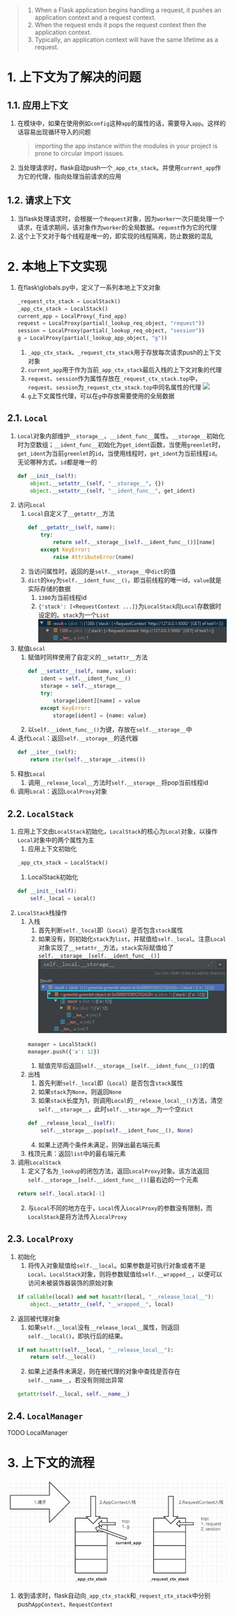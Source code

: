 > 1. When a Flask application begins handling a request, it pushes an application context and a request context.   
> 2. When the request ends it pops the request context then the application context.   
> 3. Typically, an application context will have the same lifetime as a request.
# 1. 上下文为了解决的问题
## 1.1. 应用上下文
1.  在模块中，如果在使用例如`config`这种`app`的属性的话，需要导入`app`。这样的话容易出现循环导入的问题
    > importing the app instance within the modules in your project is prone to circular import issues.
2.  当处理请求时，flask自动push一个`_app_ctx_stack`。并使用`current_app`作为它的代理，指向处理当前请求的应用
## 1.2. 请求上下文
1.  当flask处理请求时，会根据一个`Request`对象，因为`worker`一次只能处理一个请求，在请求期间，该对象作为`worker`的全局数据。`request`作为它的代理
2.  这个上下文对于每个线程是唯一的，即实现的线程隔离，防止数据的混乱
# 2. 本地上下文实现
1.  在flask\globals.py中，定义了一系列本地上下文对象
    ```python
    _request_ctx_stack = LocalStack()
    _app_ctx_stack = LocalStack()
    current_app = LocalProxy(_find_app)
    request = LocalProxy(partial(_lookup_req_object, "request"))
    session = LocalProxy(partial(_lookup_req_object, "session"))
    g = LocalProxy(partial(_lookup_app_object, "g"))
    ```
    1.  `_app_ctx_stack`、`_request_ctx_stack`用于存放每次请求push的上下文对象
    2.  `current_app`用于作为当前`_app_ctx_stack`最后入栈的上下文对象的代理
    3.  `request`、`session`作为属性存放在`_request_ctx_stack.top`中，`request`、`session`为`_request_ctx_stack.top`中同名属性的代理
        ![](./images/request和session.png)
    4.  `g`上下文属性代理，可以在`g`中存放需要使用的全局数据
## 2.1. `Local`
1.  `Local`对象内部维护`__storage__`、`__ident_func__`属性。`__storage__`初始化时为空数组；`__ident_func__`初始化为`get_ident`函数，当使用`greenlet`时，`get_ident`为当前`greenlet`的`id`，当使用线程时，`get_ident`为当前线程`id`。无论哪种方式，`id`都是唯一的
    ```python
    def __init__(self):
        object.__setattr__(self, "__storage__", {})
        object.__setattr__(self, "__ident_func__", get_ident)
    ```
2.  访问`Local`
    1.  `Local`自定义了`__getattr__`方法
        ```python
        def __getattr__(self, name):
            try:
                return self.__storage__[self.__ident_func__()][name]
            except KeyError:
                raise AttributeError(name)
        ```
    2.  当访问属性时，返回的是`self.__storage__`中`dict`的值
    3.  `dict`的`key`为`self.__ident_func__()`，即当前线程的唯一id，`value`就是实际存储的数据
        1.  `1380`为当前线程id
        2.  `{'stack': [<RequestContext ...]}`为`LocalStack`向`Local`存数据时设定的。`stack`为一个`List`
        ![](./images/__storage__.png)
3.  赋值`Local`
    1.  赋值时同样使用了自定义的`__setattr__`方法
        ```python
        def __setattr__(self, name, value):
            ident = self.__ident_func__()
            storage = self.__storage__
            try:
                storage[ident][name] = value
            except KeyError:
                storage[ident] = {name: value}
        ```
    2.  以`self.__ident_func__()`为键，存放在`self.__storage__`中
4.  迭代`Local`：返回`self.__storage__`的迭代器
    ```python
    def __iter__(self):
        return iter(self.__storage__.items())
    ```
5.  释放`Local`
    1.  调用`__release_local__`方法时`self.__storage__`将pop当前线程id
6.  调用`Local`：返回`LocalProxy`对象
## 2.2. `LocalStack`
1.  应用上下文由`LocalStack`初始化，`LocalStack`的核心为`Local`对象，以操作`Local`对象中的两个属性为主
    1. 应用上下文初始化
    ```python
    _app_ctx_stack = LocalStack()
    ```
    1. LocalStack初始化
    ```python
    def __init__(self):
        self._local = Local()
    ```
2.  `LocalStack`栈操作
    1.  入栈
        1.  首先判断`self._local`即（`Local`）是否包含`stack`属性
        2.  如果没有，则初始化`stack`为`list`，并赋值给`self._local`。注意`Local`对象实现了`__setattr__`方法，`stack`实际赋值给了`self.__storage__[self.__ident_func__()]`
        ![](./images/LocalStack入栈.jpg)
        ```python
        manager = LocalStack()
        manager.push({'a': 12})
        ```
        1.  赋值完毕后返回`self.__storage__[self.__ident_func__()]`的值
    2.  出栈
        1. 首先判断`self._local`即（`Local`）是否包含`stack`属性
        2. 如果`stack`为`None`，则返回`None`
        3. 如果`stack`长度为1，则调用`Local`的`__release_local__()`方法，清空`self.__storage__`，此时`self.__storage__`为一个空`dict`
        ```python
        def __release_local__(self):
            self.__storage__.pop(self.__ident_func__(), None)
        ```
        4. 如果上述两个条件未满足，则弹出最右端元素
    3.  栈顶元素：返回`list`中的最右端元素
3.  调用`LocalStack`
    1.  定义了名为`_lookup`的闭包方法，返回`LocalProxy`对象。该方法返回`self.__storage__[self.__ident_func__()]`最右边的一个元素
    ```python
    return self._local.stack[-1]
    ```
    2.  与`Local`不同的地方在于，`Local`传入`LocalProxy`的参数没有限制，而`LocalStack`是将方法传入`LocalProxy`
## 2.3. `LocalProxy`
1.  初始化
    1.  将传入对象赋值给`self.__local`。如果参数是可执行对象或者不是`Local`、`LocalStack`对象，则将参数赋值给`self.__wrapped__`，以便可以访问未被装饰器装饰的原始对象
    ```python
    if callable(local) and not hasattr(local, "__release_local__"):
        object.__setattr__(self, "__wrapped__", local)
    ```
2.  返回被代理对象
    1.  如果`self.__local`没有`__release_local__`属性，则返回`self.__local()`，即执行后的结果。
    ```python
    if not hasattr(self.__local, "__release_local__"):
        return self.__local()
    ```
    2.  如果上述条件未满足，则在被代理的对象中查找是否存在`self.__name__`，若没有则抛出异常
    ```python
    getattr(self.__local, self.__name__)
    ```
## 2.4. `LocalManager`
TODO LocalManager
# 3.  上下文的流程
![](./images/flask上下文流程.jpg)
1.  收到请求时，flask自动向`_app_ctx_stack`和`_request_ctx_stack`中分别push`AppContext`、`RequestContext`